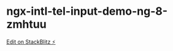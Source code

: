 # ngx-intl-tel-input-demo-ng-8-zmhtuu

[Edit on StackBlitz ⚡️](https://stackblitz.com/edit/ngx-intl-tel-input-demo-ng-8-zmhtuu)